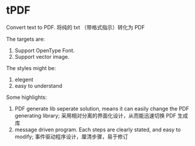 # tPDF
Convert text to PDF. 
将纯的 txt （带格式指示）转化为 PDF

The targets are: 
  1. Support OpenType Font. 
  2. Support vector image.

The styles might be:
  1. elegent
  2. easy to understand

Some highlights:
  1. PDF generate lib seperate solution, means it can easily change the PDF generating library;
     采用相对分离的界面化设计，从而能迅速切换 PDF 生成库
  2. message driven program. Each steps are clearly stated, and easy to modify;
     事件驱动程序设计，厘清步骤，易于修订
  
